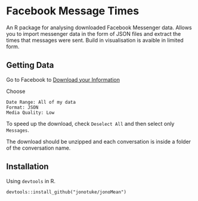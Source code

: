 # Facebook Message Times

An R package for analysing downloaded Facebook Messenger data. Allows you to import messenger data in the form of JSON files and extract the times that messages were sent. Build in visualisation is avaible in limited form. 

## Getting Data

Go to Facebook to [Download your Information](https://www.facebook.com/settings?tab=your_facebook_information)

Choose 
```
Date Range: All of my data
Format: JSON
Media Quality: Low
```

To speed up the download, check `Deselect All` and then select only `Messages`.

The download should be unzipped and each conversation is inside a folder of the conversation name.

## Installation
Using `devtools` in R.

```
devtools::install_github("jonotuke/jonoMean")
```
